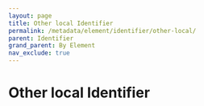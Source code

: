 ```yaml
---
layout: page
title: Other local Identifier
permalink: /metadata/element/identifier/other-local/
parent: Identifier
grand_parent: By Element
nav_exclude: true
---
```


# Other local Identifier